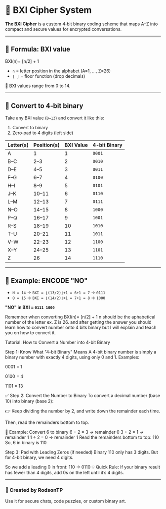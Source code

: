 # 🔐 BXI Cipher System

**The BXI Cipher** is a custom 4‑bit binary coding scheme that maps A–Z into compact and secure values for encrypted conversations.

---

## 📌 Formula: BXI value

BXI(n)= [n/2] + 1

- `n` = letter position in the alphabet (A=1, ..., Z=26)
- `⌊ ⌋` = floor function (drop decimals)

🔹 BXI values range from 0 to 14.

---

## 🔢 Convert to 4‑bit binary

Take any BXI value (`0–13`) and convert it like this:

1. Convert to binary
2. Zero‑pad to 4 digits (left side)

| Letter(s) | Position(s) | BXI Value | 4-bit Binary |
| --------- | ----------- | --------- | ------------ |
| A         | 1           | 1         | `0001`       |
| B–C       | 2–3         | 2         | `0010`       |
| D–E       | 4–5         | 3         | `0011`       |
| F–G       | 6–7         | 4         | `0100`       |
| H–I       | 8–9         | 5         | `0101`       |
| J–K       | 10–11       | 6         | `0110`       |
| L–M       | 12–13       | 7         | `0111`       |
| N–O       | 14–15       | 8         | `1000`       |
| P–Q       | 16–17       | 9         | `1001`       |
| R–S       | 18–19       | 10        | `1010`       |
| T–U       | 20–21       | 11        | `1011`       |
| V–W       | 22–23       | 12        | `1100`       |
| X–Y       | 24–25       | 13        | `1101`       |
| Z         | 26          | 14        | `1110`       |

---

## 🔐 Example: ENCODE "NO"

- `N = 14` → `BXI = ⌊(13/2)⌋+1 = 6+1 = 7` → `0111`  
- `O = 15` → `BXI = ⌊(14/2)⌋+1 = 7+1 = 8` → `1000`

**"NO" in BXI = `0111 1000`**

Remember when converting BXI(n)= [n/2] + 1
n should be the aphabetical number of the letter ex. Z is 26.
and after getting the answer you should learn how to convert number onto 4 bits binary but I will explain and teach you on how to convert it.

Tutorial: How to Convert a Number into 4-bit Binary

Step 1: Know What "4-bit Binary" Means
A 4-bit binary number is simply a binary number with exactly 4 digits, using only 0 and 1.
Examples:

0001 = 1

0100 = 4

1101 = 13

✅ Step 2: Convert the Number to Binary
To convert a decimal number (base 10) into binary (base 2):

👉 Keep dividing the number by 2, and write down the remainder each time.

Then, read the remainders bottom to top.

🧪 Example: Convert 6 to binary
6 ÷ 2 = 3   → remainder 0
3 ÷ 2 = 1   → remainder 1
1 ÷ 2 = 0   → remainder 1
Read the remainders bottom to top: 110
So, 6 in binary is 110

Step 3: Pad with Leading Zeros (if needed)
Binary 110 only has 3 digits.
But for 4-bit binary, we need 4 digits.

So we add a leading 0 in front:
110 → 0110 
💡 Quick Rule:
If your binary result has fewer than 4 digits, add 0s on the left until it’s 4 digits.

---

### 👑 Created by RodsonTP

Use it for secure chats, code puzzles, or custom binary art.
